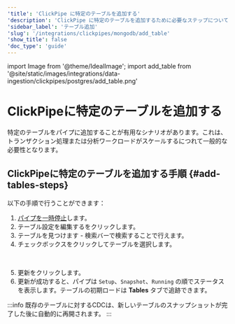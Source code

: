 ```yaml
---
'title': 'ClickPipe に特定のテーブルを追加する'
'description': 'ClickPipe に特定のテーブルを追加するために必要なステップについて説明します。'
'sidebar_label': 'テーブル追加'
'slug': '/integrations/clickpipes/mongodb/add_table'
'show_title': false
'doc_type': 'guide'
---
```


import Image from '@theme/IdealImage';
import add_table from '@site/static/images/integrations/data-ingestion/clickpipes/postgres/add_table.png'


# ClickPipeに特定のテーブルを追加する

特定のテーブルをパイプに追加することが有用なシナリオがあります。これは、トランザクション処理または分析ワークロードがスケールするにつれて一般的な必要性となります。

## ClickPipeに特定のテーブルを追加する手順 {#add-tables-steps}

以下の手順で行うことができます：
1. [パイプを一時停止](./pause_and_resume.md)します。
2. テーブル設定を編集するをクリックします。
3. テーブルを見つけます - 検索バーで検索することで行えます。
4. チェックボックスをクリックしてテーブルを選択します。
<br/>
<Image img={add_table} border size="md"/>

5. 更新をクリックします。
6. 更新が成功すると、パイプは `Setup`、`Snapshot`、`Running` の順でステータスを表示します。テーブルの初期ロードは **Tables** タブで追跡できます。

:::info
既存のテーブルに対するCDCは、新しいテーブルのスナップショットが完了した後に自動的に再開されます。
:::
